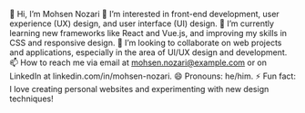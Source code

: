 👋 Hi, I’m Mohsen Nozari
👀 I’m interested in front-end development, user experience (UX) design, and user interface (UI) design.
🌱 I’m currently learning new frameworks like React and Vue.js, and improving my skills in CSS and responsive design.
💞️ I’m looking to collaborate on web projects and applications, especially in the area of UI/UX design and development.
📫 How to reach me via email at mohsen.nozari@example.com or on LinkedIn at linkedin.com/in/mohsen-nozari.
😄 Pronouns: he/him.
⚡ Fun fact: I love creating personal websites and experimenting with new design techniques!
<!---
Mohsennozari/Mohsennozari is a ✨ special ✨ repository because its `README.md` (this file) appears on your GitHub profile.
You can click the Preview link to take a look at your changes.
--->
